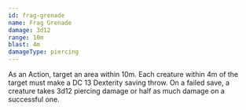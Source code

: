 ```yaml
---
id: frag-grenade
name: Frag Grenade
damage: 3d12
range: 10m
blast: 4m
damageType: piercing
---
```

As an Action, target an area within 10m. Each creature within 4m of the target must make a DC 13 Dexterity saving throw.
On a failed save, a creature takes 3d12 piercing damage or half as much damage on a successful one.